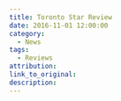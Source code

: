 ```yaml
---
title: Toronto Star Review
date: 2016-11-01 12:00:00
category:
  - News
tags:
  - Reviews
attribution:
link_to_original:
description:
---
```

